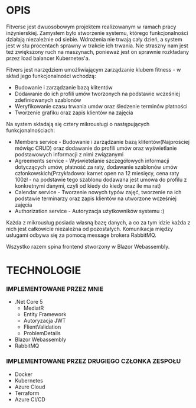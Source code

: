 # OPIS

Fitverse jest dwuosobowym projektem realizowanym w ramach pracy inżynierskiej.
Zamysłem było stworzenie systemu, którego funkcjonalności działają niezależnie od siebie. Wdrożenia nie trwają cały dzień, a system jest w stu procentach sprawny w trakcie ich trwania. Nie straszny nam jest też zwiększony ruch na maszynach, ponieważ jest on sprawnie rozkładany przez load balancer Kubernetes'a.

Fitvers jest narzędziem umożliwiającym zarządzanie klubem fitness - w skład jego funkcjonalności wchodzą:
- Budowanie i zarządzanie bazą klitentów
- Dodawanie do ich profili umów tworzonych na podstawie wcześniej zdefiniowanych szablonów
- Weryfikowanie czasu trwania umów oraz śledzenie terminów płatności
- Tworzenie grafiku oraz zapis klientów na zajęcia

Na system składają się cztery mikrousługi o następujących funkcjonalnościach:
- Members service - Budowanie i zarządzanie bazą klitentów(Najprościej mówiąc CRUD) oraz dodawanie do profili umów oraz wyświetlanie podstawowych informacji z nimi związanymi
- Agreements service - Wyświetelanie szczegółowych informacji dotyczących umów, płatność za raty, dodawanie szablonów umów członkowskich(Przykładowo: karnet open na 12 miesięcy, cena raty 100zł - na podstawie tego szablonu dodawana jest umowa do profilu z konkretnymi danymi, czyli od kiedy do kiedy oraz ile ma rat)
- Calendar service - Tworzenie nowych typów zajęć, tworzenie na ich podstawie terminarzy oraz zapis klientów na utworzone wcześniej zajęcia
- Authorization service - Autoryzacja użytkowników systemu :)

Każda z mikrousług posiada własną bazę danych, a co za tym idzie każda z nich jest całkowicie niezależna od pozostałych. Komunikacja między usługami odbywa się za pomocą message brokera RabbitMQ.

Wszystko razem spina frontend stworzony w Blazor Webassembly.

# TECHNOLOGIE
### IMPLEMENTOWANE PRZEZ MNIE
- .Net Core 5
  - MediatR
  - Entity Framework
  - Autoryzacja JWT
  - FlientValidation
  - ProblemDetails
- Blazor Webassembly
- RabbitMQ

### IMPLEMENTOWANE PRZEZ DRUGIEGO CZŁONKA ZESPOŁU

- Docker
- Kubernetes
- Azure Cloud
- Terraform
- Azure CI/CD

